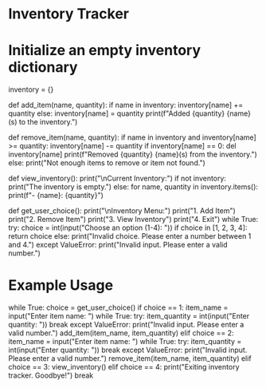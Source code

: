 # Inventory Tracker

# Initialize an empty inventory dictionary
inventory = {}

def add_item(name, quantity):
    if name in inventory:
        inventory[name] += quantity
    else:
        inventory[name] = quantity
    print(f"Added {quantity} {name}(s) to the inventory.")

def remove_item(name, quantity):
    if name in inventory and inventory[name] >= quantity:
        inventory[name] -= quantity
        if inventory[name] == 0:
            del inventory[name]
        print(f"Removed {quantity} {name}(s) from the inventory.")
    else:
        print("Not enough items to remove or item not found.")

def view_inventory():
    print("\nCurrent Inventory:")
    if not inventory:
        print("The inventory is empty.")
    else:
        for name, quantity in inventory.items():
            print(f"- {name}: {quantity}")

def get_user_choice():
    print("\nInventory Menu:")
    print("1. Add Item")
    print("2. Remove Item")
    print("3. View Inventory")
    print("4. Exit")
    while True:
        try:
            choice = int(input("Choose an option (1-4): "))
            if choice in [1, 2, 3, 4]:
                return choice
            else:
                print("Invalid choice. Please enter a number between 1 and 4.")
        except ValueError:
            print("Invalid input. Please enter a valid number.")

# Example Usage
while True:
    choice = get_user_choice()
    if choice == 1:
        item_name = input("Enter item name: ")
        while True:
            try:
                item_quantity = int(input("Enter quantity: "))
                break
            except ValueError:
                print("Invalid input. Please enter a valid number.")
        add_item(item_name, item_quantity)
    elif choice == 2:
        item_name = input("Enter item name: ")
        while True:
            try:
                item_quantity = int(input("Enter quantity: "))
                break
            except ValueError:
                print("Invalid input. Please enter a valid number.")
        remove_item(item_name, item_quantity)
    elif choice == 3:
        view_inventory()
    elif choice == 4:
        print("Exiting inventory tracker. Goodbye!")
        break
